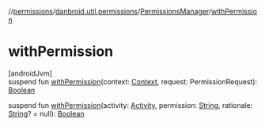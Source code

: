 //[permissions](../../../index.md)/[danbroid.util.permissions](../index.md)/[PermissionsManager](index.md)/[withPermission](with-permission.md)

# withPermission

[androidJvm]\
suspend fun [withPermission](with-permission.md)(context: [Context](https://developer.android.com/reference/kotlin/android/content/Context.html), request: PermissionRequest): [Boolean](https://kotlinlang.org/api/latest/jvm/stdlib/kotlin/-boolean/index.html)

suspend fun [withPermission](with-permission.md)(activity: [Activity](https://developer.android.com/reference/kotlin/android/app/Activity.html), permission: [String](https://kotlinlang.org/api/latest/jvm/stdlib/kotlin/-string/index.html), rationale: [String](https://kotlinlang.org/api/latest/jvm/stdlib/kotlin/-string/index.html)? = null): [Boolean](https://kotlinlang.org/api/latest/jvm/stdlib/kotlin/-boolean/index.html)
